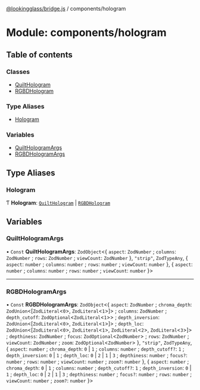 [@lookingglass/bridge.js](../README.md) / components/hologram

# Module: components/hologram

## Table of contents

### Classes

- [QuiltHologram](../classes/components_hologram.QuiltHologram.md)
- [RGBDHologram](../classes/components_hologram.RGBDHologram.md)

### Type Aliases

- [Hologram](components_hologram.md#hologram)

### Variables

- [QuiltHologramArgs](components_hologram.md#quilthologramargs)
- [RGBDHologramArgs](components_hologram.md#rgbdhologramargs)

## Type Aliases

### Hologram

Ƭ **Hologram**: [`QuiltHologram`](../classes/components_hologram.QuiltHologram.md) \| [`RGBDHologram`](../classes/components_hologram.RGBDHologram.md)

## Variables

### QuiltHologramArgs

• `Const` **QuiltHologramArgs**: `ZodObject`<{ `aspect`: `ZodNumber` ; `columns`: `ZodNumber` ; `rows`: `ZodNumber` ; `viewCount`: `ZodNumber`  }, ``"strip"``, `ZodTypeAny`, { `aspect`: `number` ; `columns`: `number` ; `rows`: `number` ; `viewCount`: `number`  }, { `aspect`: `number` ; `columns`: `number` ; `rows`: `number` ; `viewCount`: `number`  }\>

___

### RGBDHologramArgs

• `Const` **RGBDHologramArgs**: `ZodObject`<{ `aspect`: `ZodNumber` ; `chroma_depth`: `ZodUnion`<[`ZodLiteral`<``0``\>, `ZodLiteral`<``1``\>]\> ; `columns`: `ZodNumber` ; `depth_cutoff`: `ZodOptional`<`ZodLiteral`<``1``\>\> ; `depth_inversion`: `ZodUnion`<[`ZodLiteral`<``0``\>, `ZodLiteral`<``1``\>]\> ; `depth_loc`: `ZodUnion`<[`ZodLiteral`<``0``\>, `ZodLiteral`<``1``\>, `ZodLiteral`<``2``\>, `ZodLiteral`<``3``\>]\> ; `depthiness`: `ZodNumber` ; `focus`: `ZodOptional`<`ZodNumber`\> ; `rows`: `ZodNumber` ; `viewCount`: `ZodNumber` ; `zoom`: `ZodOptional`<`ZodNumber`\>  }, ``"strip"``, `ZodTypeAny`, { `aspect`: `number` ; `chroma_depth`: ``0`` \| ``1`` ; `columns`: `number` ; `depth_cutoff?`: ``1`` ; `depth_inversion`: ``0`` \| ``1`` ; `depth_loc`: ``0`` \| ``2`` \| ``1`` \| ``3`` ; `depthiness`: `number` ; `focus?`: `number` ; `rows`: `number` ; `viewCount`: `number` ; `zoom?`: `number`  }, { `aspect`: `number` ; `chroma_depth`: ``0`` \| ``1`` ; `columns`: `number` ; `depth_cutoff?`: ``1`` ; `depth_inversion`: ``0`` \| ``1`` ; `depth_loc`: ``0`` \| ``2`` \| ``1`` \| ``3`` ; `depthiness`: `number` ; `focus?`: `number` ; `rows`: `number` ; `viewCount`: `number` ; `zoom?`: `number`  }\>
